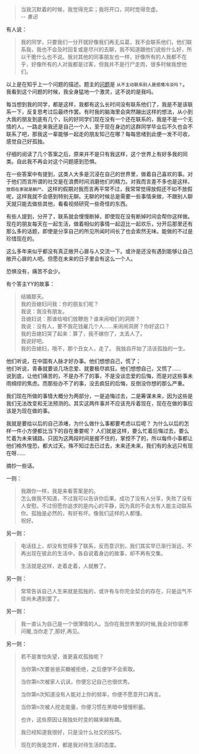 >当我沉默着的时候，我觉得充实；我将开口，同时觉得空虚。   
> <cite>-- 鲁迅 </cite>

<!--more-->

有人说：   

> 我的同学，只要我们一分开就好像我们再无瓜葛，我不会联系他们，他们联系我，我也不会及时回复或是尽兴的去聊，我不知道跟他们说些什么好，所以干脆什么也不说。我对其他的同事朋友也一样，好像所有的人我都不在乎，好像所有的人对我都是过客，但我并不是行尸走肉，很多时候我想他们。

以上是在知乎上一个问题的描述。题主的[问题](http://www.zhihu.com/question/30375859)是 `从不主动联系别人是感情冷淡吗？`。我看到这个问题的时候，我全身猛地一个激灵，这不说的是我吗。

每当想到我的同学，都是这样，我都有这么长时间没有联系他们了，我是不是该联系一下，反复思考过后最终作罢。有时我的脑海里会突然蹦出这样的想法，从小到大我的朋友到底有几个，玩的好同学们现在没有一个还在联系的，我是不是一个无情的人，一路走来我还是自己一个人，至于现在身边的这群同学毕业后不久也会不联系了吧，那我这一辈能够一起走的朋友知己在哪？每每思绪到此便一发不可收，感觉自己好孤独。

仔细的阅读了几个答案之后，原来并不是只有我这样，这个世界上有好多我的同类。自此我不再会对这个问题感到恐惧。

在一些答案中有提到，这类人大多是沉浸在自己的世界里，做着自己喜欢的事。对于他们而言所谓的社交是在浪费时间消磨他们的精力。对我而言差不多也是这样。 `放假在家就是躺尸。` 这样的假期对我而言再平常不过，我常常觉得放假还不如不放假呢，这样我就不会感到特别无聊。无聊的时候总是需要一些事情来做，不跟别人聊天就只能去做些其他，看看视频研究一些奇怪的东西。

有些人提到，分开了，联系就会慢慢断掉，即使现在没有断掉时间会帮你这样做。现在的朋友每天在一起生活，做着相似的事情一起逗比一起欢乐，分开后那里还有那么多的话题，即使是分享自己的所见所闻时间长了也会索然无味。能做的不过是珍惜现在的。

这么多年来似乎都没有真正敞开心扉与人交流一下。或许是还没有遇到能够让自己敞开心扉的人吧。但愿在未来的日子里会有这么一个人。

恐惧没有，痛苦不会少。

有个答主YY的故事：   

> 结婚那天。  
> 我的丑媳妇问我：你的朋友们呢？  
> 我说：我没有朋友。  
> 丑媳妇说：那谁给咱们放鞭炮？谁来闹咱们的洞房？  
> 我说：没有人，要不我花钱雇几个人……来闹闹洞房？你好这口？  
> 我的丑媳妇哭了起来：算了，我不嫁你了，太丢人了。  
> 我说好吧。  
> 我的丑媳妇，哦不，那个丑女人，走了。 我独自开始了活该孤独的一生。  

他们听说，在中国有人脉才好办事。他们想想自己，慌了；   
他们听说，青春就要谈几场恋爱、就要极尽疯狂。他们想想自己，又慌了……  
说到底，让他们痛苦的，不是办不了的事，不是没谈恋爱的后悔，而是对这些事未雨绸缪的焦虑。而那些办不了的事，没去疯狂的后悔，反倒没你想的那么严重。  

我们现在所做的事情大概分为两部分，一是追悔过去，二是筹谋未来，因为这些是我们无法改变和无法预测的。其实这两件事并不应该充斥着现在，现在在做的事应该是为现在做的事。  

我就是要给以后的自己添堵，为什么做什么事都要考虑以后呢？ 为什么以后的怎样一件小方便都比当下的自在重要呢？ 人们就是这样，要么忙着后悔过去，要么忙着为未来铺路。只因为这两段时间是握不住的，掌控不了的，所以每件小事都让他们格外惶恐，都大过天。殊不知过去已过去，未来还未来，我们有的永远只有现在呀……


摘抄一些话。

一则：   

> 我跟你一样，我是来看答案是的。  
> 怎么做我不知道，不过我可以告诉你后果。成功了没有人分享，失败了没有人安慰。不过但愿你追求的是内心的平静，因为真的不会太有人能主动联系你。孤独是必然的，有好有坏。像我们这样的人都懂。  
> 祝好。  

另一则：   

> 电话挂上，却没有觉得多了联系，反而意识到，我们其实早已渐行渐远，不再出现在彼此的生活中，各自说着身边的故事，却不再有交集。   
>
> 生活就是这样，走着走着，人就散了。  

另一则：   

> 常常告诉自己人生来就是孤独的，或许有与你完全契合的存在，只是运气不佳尚未遇到罢了。

另一则：   

> 我一直认为自己是一个很薄情的人。当你在我世界里的时候,我会对你驱寒问暖,当你走了,那好,再见。

另一则：   

> 若不是害怕失望，谁更喜欢孤独呢？
>
> 当你第n次要爸爸买糖被拒绝，之后便学不会索取。
>
> 当你第n次被家人讥讽，你便忘记自己也很优秀。
>
> 当你第n次知道没有人能对上你的频率，你便不愿意开口再言。
>
> 当你第n次被人挖走能量，你便习惯在黑暗中慢慢积蓄。
>
> 也许，这些原因让我独处时变的越来越有趣。
>
> 我已经知道我很好，只是没什么社交的技巧。
>
> 现在的我是怎样，都是我对待生活的态度。
